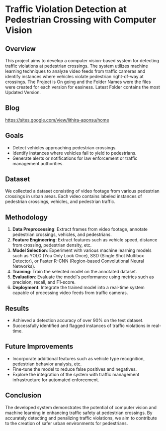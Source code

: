 # Traffic Violation Detection at Pedestrian Crossing with Computer Vision

## Overview
This project aims to develop a computer vision-based system for detecting traffic violations at pedestrian crossings. The system utilizes machine learning techniques to analyze video feeds from traffic cameras and identify instances where vehicles violate pedestrian right-of-way at crossings. The Project is On going and the Folder Names were the files were created for each version for easiness. Latest Folder contains the most Updated Version.

## Blog
https://sites.google.com/view/lithira-aponsu/home

## Goals
- Detect vehicles approaching pedestrian crossings.
- Identify instances where vehicles fail to yield to pedestrians.
- Generate alerts or notifications for law enforcement or traffic management authorities.

## Dataset
We collected a dataset consisting of video footage from various pedestrian crossings in urban areas. Each video contains labeled instances of pedestrian crossings, vehicles, and pedestrian traffic.

## Methodology
1. **Data Preprocessing**: Extract frames from video footage, annotate pedestrian crossings, vehicles, and pedestrians.
2. **Feature Engineering**: Extract features such as vehicle speed, distance from crossing, pedestrian density, etc.
3. **Model Selection**: Experiment with various machine learning models such as YOLO (You Only Look Once), SSD (Single Shot Multibox Detector), or Faster R-CNN (Region-based Convolutional Neural Networks).
4. **Training**: Train the selected model on the annotated dataset.
5. **Evaluation**: Evaluate the model's performance using metrics such as precision, recall, and F1-score.
6. **Deployment**: Integrate the trained model into a real-time system capable of processing video feeds from traffic cameras.

## Results
- Achieved a detection accuracy of over 90% on the test dataset.
- Successfully identified and flagged instances of traffic violations in real-time.

## Future Improvements
- Incorporate additional features such as vehicle type recognition, pedestrian behavior analysis, etc.
- Fine-tune the model to reduce false positives and negatives.
- Explore the integration of the system with traffic management infrastructure for automated enforcement.

## Conclusion
The developed system demonstrates the potential of computer vision and machine learning in enhancing traffic safety at pedestrian crossings. By accurately detecting and penalizing traffic violations, we aim to contribute to the creation of safer urban environments for pedestrians.
